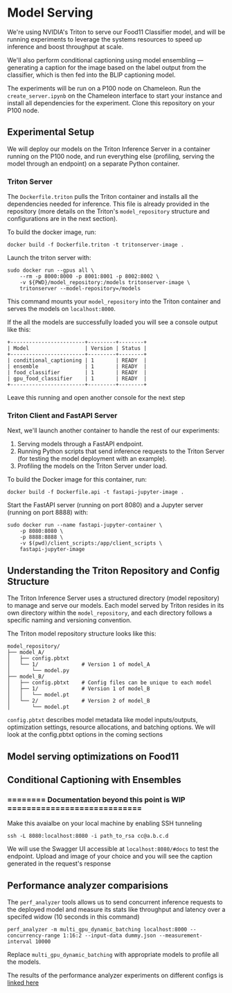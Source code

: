 # Model Serving 

We're using NVIDIA's Triton to serve our Food11 Classifier model, and will be running experiments to leverage the systems resources to speed up inference and boost throughput at scale.

We'll also perform conditional captioning using model ensembling — generating a caption for the image based on the label output from the classifier, which is then fed into the BLIP captioning model.

The experiments will be run on a P100 node on Chameleon.  Run the `create_server.ipynb` on the Chameleon interface to start your instance and install all dependencies for the experiment. Clone this repository on your P100 node.

## Experimental Setup

We will deploy our models on the Triton Inference Server in a container running on the P100 node, and run everything else (profiling, serving the model through an endpoint) on a separate Python container.

### Triton Server 

The `Dockerfile.triton` pulls the Triton container and installs all the dependencies needed for inference. This file is already provided in the repository (more details on the Triton's `model_repository` structure and configurations are in the next section).

To build the docker image, run:
```
docker build -f Dockerfile.triton -t tritonserver-image .
```
Launch the triton server with:
```
sudo docker run --gpus all \ 
	--rm -p 8000:8000 -p 8001:8001 -p 8002:8002 \
	-v ${PWD}/model_repository:/models tritonserver-image \
	tritonserver --model-repository=/models
```

This command mounts your `model_repository` into the Triton container and serves the models on `localhost:8000`.

If the all the models are successfully loaded you will see a console output like this: 

```
+------------------------+---------+--------+
| Model                  | Version | Status |
+------------------------+---------+--------+
| conditional_captioning | 1       | READY  |
| ensemble               | 1       | READY  |
| food_classifier        | 1       | READY  |
| gpu_food_classifier    | 1       | READY  |
+------------------------+---------+--------+
```

Leave this running and open another console for the next step

### Triton Client and FastAPI Server

Next, we'll launch another container to handle the rest of our experiments:

1.  Serving models through a FastAPI endpoint.
2.  Running Python scripts that send inference requests to the Triton Server (for testing the model deployment with an example).
3.  Profiling the models on the Triton Server under load.

To build the Docker image for this container, run:
```
docker build -f Dockerfile.api -t fastapi-jupyter-image .
```
Start the FastAPI server (running on port 8080) and a Jupyter server (running on port 8888) with:
```
sudo docker run --name fastapi-jupyter-container \ 
	-p 8080:8080 \
	-p 8888:8888 \
	-v $(pwd)/client_scripts:/app/client_scripts \
	fastapi-jupyter-image
```

## Understanding the Triton Repository and Config Structure 

The Triton Inference Server uses a structured directory (model repository) to manage and serve our models. Each model served by Triton resides in its own directory within the `model_repository`, and each directory follows a specific naming and versioning convention.

The Triton model repository structure looks like this: 

```
model_repository/
├── model_A/
│   ├── config.pbtxt
│   └── 1/				# Version 1 of model_A
│       └── model.py	
├── model_B/
│   ├── config.pbtxt	# Config files can be unique to each model
│   ├── 1/				# Version 1 of model_B
│   │   └── model.pt
│   └── 2/				# Version 2 of model_B
│       └── model.pt
```

`config.pbtxt` describes model metadata like  model inputs/outputs, optimization settings, resource allocations, and batching options. We will look at the config.pbtxt options in the coming sections

## Model serving optimizations on Food11 



## Conditional Captioning with Ensembles 



### ========  Documentation beyond this point is WIP ============================
Make this avaialbe on your local machine by enabling SSH tunneling

```
ssh -L 8080:localhost:8080 -i path_to_rsa cc@a.b.c.d
```

We will use the Swagger UI accessible at `localhost:8080/#docs` to test the endpoint. Upload and image of your choice and you will see the caption generated in the request's response


## Performance analyzer comparisions 

The `perf_analyzer` tools allows us to send concurrent inference requests to the deployed model and measure its stats like throughput and latency over a specifed widow (10 seconds in this command)

```
perf_analyzer -m multi_gpu_dynamic_batching localhost:8000 --concurrency-range 1:16:2 --input-data dummy.json --measurement-interval 10000
```

Replace `multi_gpu_dynamic_batching` with appropriate models to profile all the models.

The results of the performance analyzer experiments on different configs is [linked here](https://docs.google.com/document/d/19h2KS1Ec0joOoNzzzspa8D8L24xzdzHU4pegB9TbNhs/edit?tab=t.0)

